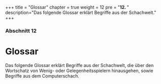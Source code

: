 +++
title = "Glossar"
chapter = true
weight = 12
pre = "<b>12. </b>"
description="Das folgende Glossar erklärt Begriffe aus der Schachwelt."
+++

### Abschnitt 12

# Glossar

Das folgende Glossar erklärt Begriffe aus der Schachwelt, die über den Wortschatz von Wenig- oder Gelegenheitsspielern hinausgehen, sowie Begriffe aus dem Computerschach.
